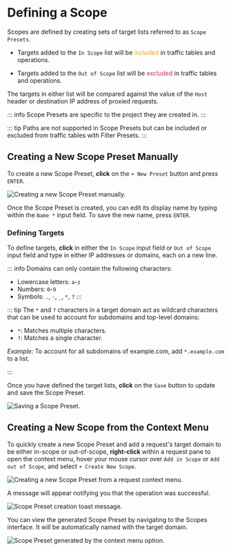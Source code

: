 # Defining a Scope

Scopes are defined by creating sets of target lists referred to as `Scope Presets`.

- Targets added to the `In Scope` list will be <span style="color: #DAA520;">included</span> in traffic tables and operations.

- Targets added to the `Out of Scope` list will be <span style="color: #C8285B;">excluded</span> in traffic tables and operations.

The targets in either list will be compared against the value of the `Host` header or destination IP address of proxied requests.

::: info
Scope Presets are specific to the project they are created in.
:::

::: tip
Paths are not supported in Scope Presets but can be included or excluded from traffic tables with Filter Presets.
:::

## Creating a New Scope Preset Manually

To create a new Scope Preset, **click** on the `+ New Preset` button and press `ENTER`.

<img alt="Creating a new Scope Preset manually." src="/_images/scopes_new_preset.png" center>

Once the Scope Preset is created, you can edit its display name by typing within the `Name *` input field. To save the new name, press `ENTER`.

### Defining Targets

To define targets, **click** in either the `In Scope` input field or `Out of Scope` input field and type in either IP addresses or domains, each on a new line.

::: info
Domains can only contain the following characters:

- Lowercase letters: `a`-`z`
- Numbers: `0`-`9`
- Symbols: `.`, `-`, `_`, `*`, `?`
:::

::: tip
The `*` and `?` characters in a target domain act as wildcard characters that can be used to account for subdomains and top-level domains:

- `*`: Matches multiple characters.
- `?`: Matches a single character.

_Example:_ To account for all subdomains of example.com, add `*.example.com` to a list.

:::

Once you have defined the target lists, **click** on the <Icon icon="fas fa-save" /> `Save` button to update and save the Scope Preset.

<img alt="Saving a Scope Preset." src="/_images/scopes_save.png" center>

## Creating a New Scope from the Context Menu

To quickly create a new Scope Preset and add a request's target domain to be either in-scope or out-of-scope, **right-click** within a request pane to open the context menu, hover your mouse cursor over `Add in Scope` or `Add out of Scope`, and select `+ Create New Scope`.

<img alt="Creating a new Scope Preset from a request context menu." src="/_images/scopes_context_menu_create.png" center>

A message will appear notifying you that the operation was successful.

<img alt="Scope Preset creation toast message." src="/_images/scopes_toast_message.png" center>

You can view the generated Scope Preset by navigating to the Scopes interface. It will be automatically named with the target domain.

<img alt="Scope Preset generated by the context menu option." src="/_images/scopes_new_preset_context_menu.png" center>
